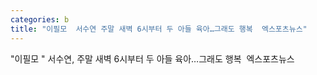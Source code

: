 ```yaml
---
categories: b
title: "이필모  서수연 주말 새벽 6시부터 두 아들 육아…그래도 행복  엑스포츠뉴스"
---
```

"이필모 " 서수연, 주말 새벽 6시부터 두 아들 육아…그래도 행복&nbsp;&nbsp;엑스포츠뉴스